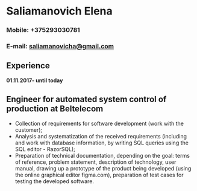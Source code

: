 # Saliamanovich Elena

### Mobile: +375293030781

### E-mail: saliamanovicha@gmail.com

## Experience

**01.11.2017- until today**

## Engineer for automated system control of production at Beltelecom

- Collection of requirements for software development (work with the customer);
- Analysis and systematization of the received requirements (including and work with database information, by writing SQL queries using the SQL editor - RazorSQL);
- Preparation of technical documentation, depending on the goal: terms of reference, problem statement, description of technology, user manual, drawing up a prototype of the product being developed (using the online graphical editor figma.com), preparation of test cases for testing the developed software.
